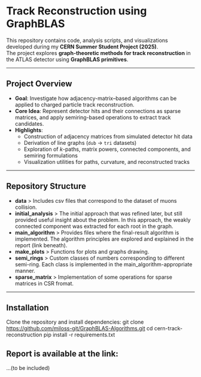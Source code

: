 # Track Reconstruction using GraphBLAS
This repository contains code, analysis scripts, and visualizations developed during my **CERN Summer Student Project (2025)**.  
The project explores **graph-theoretic methods for track reconstruction** in the ATLAS detector using **GraphBLAS primitives**.

---

## Project Overview
- **Goal**: Investigate how adjacency-matrix–based algorithms can be applied to charged particle track reconstruction.  
- **Core Idea**: Represent detector hits and their connections as sparse matrices, and apply semiring-based operations to extract track candidates.
- **Highlights**:
  - Construction of adjacency matrices from simulated detector hit data
  - Derivation of line graphs (`dub` → `tri` datasets)
  - Exploration of $k$-paths, matrix powers, connected components, and semiring formulations
  - Visualization utilities for paths, curvature, and reconstructed tracks

---

## Repository Structure
  - **data** > Includes csv files that correspond to the dataset of muons collision.
  - **initial_analysis** > The initial approach that was refined later, but still provided useful insight about the problem. In this approach, the weakly connected component was extracted for each root in the graph.
  - **main_algorithm** > Provides files where the final-result algorithm is implemented. The algorithm principles are explored and explained in the report (link beneath).
  - **make_plots** > Functions for plots and graphs drawing.
  - **semi_rings** > Custom classes of numbers corresponding to different semi-ring. Each class is implemented in the main_algorithm-appropriate manner.
  - **sparse_matrix** > Implementation of some operations for sparse matrices in CSR fromat.

---

## Installation
Clone the repository and install dependencies:
git clone https://github.com/miloss-git/GraphBLAS-Algorithms.git
cd cern-track-reconstruction
pip install -r requirements.txt

## Report is available at the link:
...(to be included)
